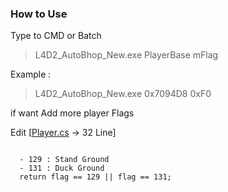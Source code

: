 ### How to Use

Type to CMD or Batch

> L4D2_AutoBhop_New.exe PlayerBase mFlag
  
Example :
> L4D2_AutoBhop_New.exe 0x7094D8 0xF0



if want Add more player Flags

Edit [[Player.cs](https://github.com/KnifeLemon/Left4Dead2-Autobhop-CSharp/blob/f0a834fe99e54d9733609de79e7bd70d131a5d9c/L4D2_AutoBhop_New/Player.cs#L32) -> 32 Line]
<pre>
<code>
  - 129 : Stand Ground
  - 131 : Duck Ground
  return flag == 129 || flag == 131;
</code>
</pre>
